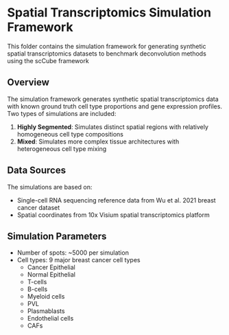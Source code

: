 # Spatial Transcriptomics Simulation Framework

This folder contains the simulation framework for generating synthetic spatial transcriptomics datasets to benchmark deconvolution methods using the scCube framework

## Overview

The simulation framework generates synthetic spatial transcriptomics data with known ground truth cell type proportions and gene expression profiles. Two types of simulations are included:

1. **Highly Segmented**: Simulates distinct spatial regions with relatively homogeneous cell type compositions
2. **Mixed**: Simulates more complex tissue architectures with heterogeneous cell type mixing

## Data Sources

The simulations are based on:
- Single-cell RNA sequencing reference data from Wu et al. 2021 breast cancer dataset
- Spatial coordinates from 10x Visium spatial transcriptomics platform

## Simulation Parameters

- Number of spots: ~5000 per simulation
- Cell types: 9 major breast cancer cell types
  - Cancer Epithelial
  - Normal Epithelial  
  - T-cells
  - B-cells
  - Myeloid cells
  - PVL
  - Plasmablasts
  - Endothelial cells
  - CAFs
